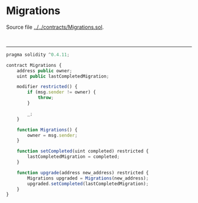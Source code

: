 # Migrations

Source file [../../contracts/Migrations.sol](../../contracts/Migrations.sol).

<br />

<hr />

```javascript
pragma solidity ^0.4.11;

contract Migrations {
    address public owner;
    uint public lastCompletedMigration;

    modifier restricted() {
        if (msg.sender != owner) {
            throw;
        }

        _;
    }

    function Migrations() {
        owner = msg.sender;
    }

    function setCompleted(uint completed) restricted {
        lastCompletedMigration = completed;
    }

    function upgrade(address new_address) restricted {
        Migrations upgraded = Migrations(new_address);
        upgraded.setCompleted(lastCompletedMigration);
    }
}

```
